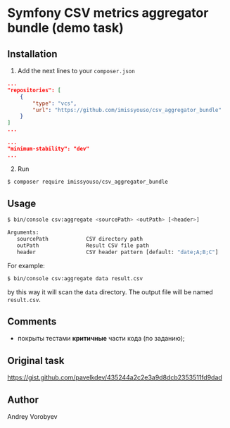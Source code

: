 # Symfony CSV metrics aggregator bundle (demo task)

## Installation
1. Add the next lines to your `composer.json`
```json
...
"repositories": [
    {
        "type": "vcs",
        "url": "https://github.com/imissyouso/csv_aggregator_bundle"
    }
]
...
```
```json
...
"minimum-stability": "dev"
...
```
2. Run
```bash
$ composer require imissyouso/csv_aggregator_bundle
```

## Usage
```bash
$ bin/console csv:aggregate <sourcePath> <outPath> [<header>]

Arguments:
   sourcePath            CSV directory path
   outPath               Result CSV file path
   header                CSV header pattern [default: "date;A;B;C"]
```
For example:
```bash
$ bin/console csv:aggregate data result.csv
```
by this way it will scan the `data` directory. The output file will be named `result.csv`.

## Comments
- покрыты тестами **критичные** части кода (по заданию);

## Original task
https://gist.github.com/pavelkdev/435244a2c2e3a9d8dcb2353511fd9dad

## Author
Andrey Vorobyev
